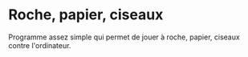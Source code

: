 # Roche, papier, ciseaux
Programme assez simple qui permet de jouer à roche, papier, ciseaux contre l'ordinateur.
